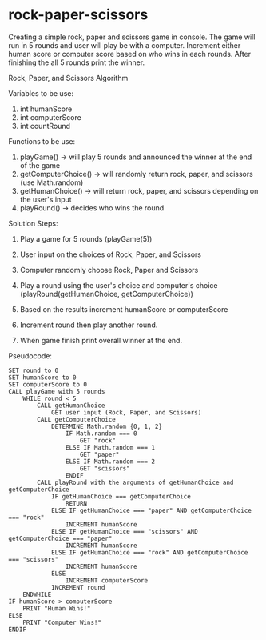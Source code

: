 # rock-paper-scissors

Creating a simple rock, paper and scissors game in console. The game will run in 5 rounds and user will play be with a computer. Increment either human score or computer score based on who wins in each rounds. After finishing the all 5 rounds print the winner.


Rock, Paper, and Scissors Algorithm

Variables to be use:
    
1. int humanScore
2. int computerScore
3. int countRound



Functions to be use:

1. playGame() -> will play 5 rounds and announced the winner at the end of the game
2. getComputerChoice() -> will randomly return rock, paper, and scissors (use Math.random)
3. getHumanChoice() -> will return rock, paper, and scissors depending on the user's input
4. playRound() -> decides who wins the round



Solution Steps:


1. Play a game for 5 rounds (playGame(5))

2. User input on the choices of Rock, Paper, and Scissors

3. Computer randomly choose Rock, Paper and Scissors

4. Play a round using the user's choice and computer's choice (playRound(getHumanChoice, getComputerChoice))

5. Based on the results increment humanScore or computerScore

6. Increment round then play another round.

7. When game finish print overall winner at the end.




Pseudocode:

    SET round to 0
    SET humanScore to 0
    SET computerScore to 0
    CALL playGame with 5 rounds
        WHILE round < 5
            CALL getHumanChoice
                GET user input (Rock, Paper, and Scissors)
            CALL getComputerChoice
                DETERMINE Math.random {0, 1, 2}
                    IF Math.random === 0
                        GET "rock"
                    ELSE IF Math.random === 1
                        GET "paper"
                    ELSE IF Math.random === 2
                        GET "scissors"
                    ENDIF
            CALL playRound with the arguments of getHumanChoice and getComputerChoice
                IF getHumanChoice === getComputerChoice
                    RETURN
                ELSE IF getHumanChoice === "paper" AND getComputerChoice === "rock"
                    INCREMENT humanScore
                ELSE IF getHumanChoice === "scissors" AND getComputerChoice === "paper"
                    INCREMENT humanScore
                ELSE IF getHumanChoice === "rock" AND getComputerChoice === "scissors"
                    INCREMENT humanScore
                ELSE
                    INCREMENT computerScore
                INCREMENT round
        ENDWHILE
    IF humanScore > computerScore
        PRINT "Human Wins!"
    ELSE
        PRINT "Computer Wins!"
    ENDIF


